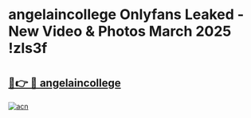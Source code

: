 # angelaincollege Onlyfans Leaked - New Video & Photos March 2025 !zls3f

# <h2><a href="https://2230li.iuczelnia.edu.pl?title=angelaincollege&ref=zls3f">🔗👉 🔴 angelaincollege</a></h2>

[![acn](https://github.com/user-attachments/assets/0f9c940e-d8b0-45ae-aac7-cd30a18b3e1c)](https://2230li.iuczelnia.edu.pl?title=angelaincollege&ref=zls3f)

